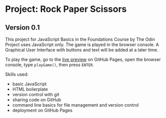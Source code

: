 # Project: Rock Paper Scissors

## Version 0.1

This project for JavaScript Basics in the Foundations Course by The Odin Project uses JavaScript only. The game is played in the browser console. A Graphical User Interface with buttons and text will be added at a later time.

To play the game, go to the [live preview](https://github.com/SabineEmden/rock-paper-scissors/deployments/github-pages) on GitHub Pages, open the browser console, type `playGame()`, then press `ENTER`. 

Skills used:
 - basic JavaScript
 - HTML boilerplate
 - version control with git
 - sharing code on GitHub
 - command line basics for file management and version control
 - deployment on GitHub Pages
